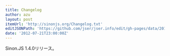 ```yaml
---
title: Changelog
author: azu
layout: post
itemUrl: 'http://sinonjs.org/Changelog.txt'
editJSONPath: 'https://github.com/jser/jser.info/edit/gh-pages/data/2012/07/index.json'
date: '2012-07-21T23:00:00Z'
---
```

Sinon.JS 1.4.0リリース。
